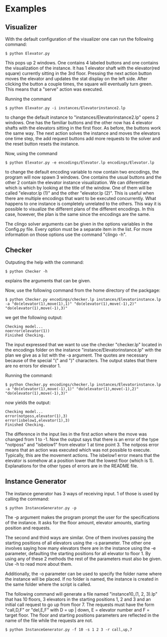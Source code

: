 
# Examples

## Visualizer

With the default configuration of the visualizer one can run the following command:
```
$ python Elevator.py
```

This pops up 2 windows. One contains 4 labeled buttons and one contains the visualization of the instance. It has 1 elevator shaft with the elevator(red square) currently sitting in the 3rd floor. Pressing the next action button moves the elevator and updates the stat display on the left side. After clicking the button a couple times, the square will eventually turn green. This means that a "serve" action was executed.

Running the command
```
$ python Elevator.py -i instances/Elevatorinstance2.lp
```

to change the default instance to "instances/Elevatorinstance2.lp" opens 2 windows. One has the familiar buttons and the other now has 4 elevator shafts with the elevators sitting in the first floor. As before, the buttons work the same way. The next action solves the instance and moves the elevators one time step, the add request buttons add more requests to the solver and the reset button resets the instance.

Now, using the command 
```
$ python Elevator.py -e encodings/Elevator.lp encodings/Elevator.lp
```

to change the default encoding variable to now contain two encodings, the program will now spawn 3 windows. One contains the usual buttons and the other 2 contain the elevator instance visualization. We can diferentiate which is which by looking at the title of the window. One of them will be called "elevator.lp (1)" and the other "elevator.lp (2)". This is useful when there are multiple encodings that want to be executed concurrently. What happens to one instance is completely unrelated to the others. This way it is possible to visualize the different plans of the different encodings. In this case, however, the plan is the same since the encodings are the same.

The clingo solver arguments can be given in the options variables in the Config.py file. Every option must be a separate item in the list. For more information on those options use the command "clingo -h".

## Checker

Outputing the help with the command:
```
$ python Checker -h
```

explains the arguments that can be given.

Now, use the following command from the home directory of the packgage:
```
$ python Checker.py encodings/checker.lp instances/Elevatorinstance.lp -a "do(elevator(1),move(1),1)" "do(elevator(1),move(-1),2)" "do(elevator(1),move(-1),3)" 
```

we get the following output:
```
Checking model... 
noerror(elevator(1))
Finished Checking.
```
The input expressed that we want to use the checker "checker.lp" located in the encodings folder on the instance "instance/Elevatorinstance.lp" with the plan we give as a list with the -a argument. The quotes are necessary because of the special "(" and ")" characters. The output states that there are no errors for elevator 1.

Running the command:
```
$ python Checker.py encodings/checker.lp instances/Elevatorinstance.lp -a "do(elevator(1),move(-1),1)" "do(elevator(1),move(-1),2)" "do(elevator(1),move(-1),3)" 
```

now yields the output:
```
Checking model... 
error(notposs,elevator(1),3)
error(isbelow1,elevator(1),3)
Finished Checking.
```

The difference in the input lies in the first action where the move was changed from 1 to -1. Now the output says that there is an error of the type "notposs" and "isbelow1" from elevator 1 at time point 3. The notposs error means that an action was executed which was not possible to execute. Typically, this are the movement actions. The isbelow1 error means that the elevator is somehow at a position lower that the lowest floor (which is 1). Explanations for the other types of errors are in the README file.

## Instance Generator

The instance generator has 3 ways of receiving input. 1 of those is used by calling the command:
```
$ python InstanceGenerator.py -p
```

The -p argument makes the program prompt the user for the specifications of the instance. It asks for the floor amount, elevator amounts, starting position and requests.

The second and third ways are similar. One of them involves passing the starting positions of all elevators using the -s parameter. The other one involves saying how many elevators there are in the instance using the -e parameter, defaulting the starting positions for all elevator to floor 1. By using any of these 2 methods the rest of the parameters must also be given. Use -h to read more about them.

Additionally, the -o parameter can be used to specify the folder name where the instance will be placed. If no folder is named, the instance is created in the same folder where the script is called.

The following command will generate a file named "instance10_(1, 2, 3).lp" that has 10 floors, 3 elevators in the starting positions 1, 2 and 3 and an initial call request to go up from floor 7. The requests must have the form "call,D,F" or "del,E,F" with D = up | down, E = elevator number and F = target floor. The floor and starting positions parameters are reflected in the name of the file while the requests are not. 
```
$ python InstanceGenerator.py -f 10 -s 1 2 3 -r call,up,7
```

